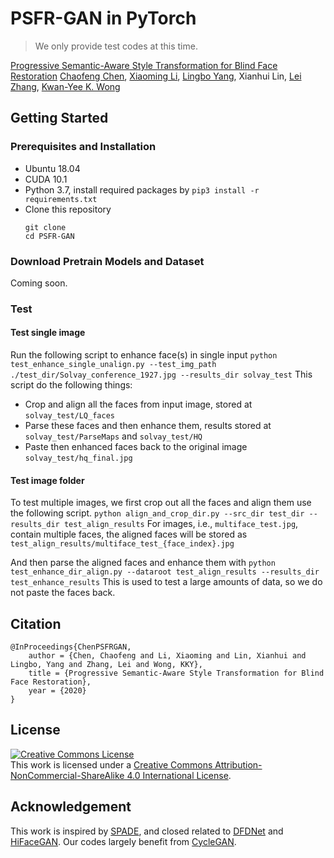 # PSFR-GAN in PyTorch 

> We only provide test codes at this time. 

[Progressive Semantic-Aware Style Transformation for Blind Face Restoration]()
[Chaofeng Chen](https://chaofengc.github.io), [Xiaoming Li](https://csxmli2016.github.io/), [Lingbo Yang](https://lotayou.github.io), Xianhui Lin, [Lei Zhang](https://www4.comp.polyu.edu.hk/~cslzhang/), [Kwan-Yee K. Wong](https://i.cs.hku.hk/~kykwong/)

## Getting Started

### Prerequisites and Installation
- Ubuntu 18.04
- CUDA 10.1  
- Python 3.7, install required packages by `pip3 install -r requirements.txt`  
- Clone this repository
    ```
    git clone 
    cd PSFR-GAN
    ```

### Download Pretrain Models and Dataset
Coming soon.

### Test

#### Test single image
Run the following script to enhance face(s) in single input
`python test_enhance_single_unalign.py --test_img_path ./test_dir/Solvay_conference_1927.jpg --results_dir solvay_test`
This script do the following things:
- Crop and align all the faces from input image, stored at `solvay_test/LQ_faces`  
- Parse these faces and then enhance them, results stored at `solvay_test/ParseMaps` and `solvay_test/HQ`  
- Paste then enhanced faces back to the original image `solvay_test/hq_final.jpg`  

#### Test image folder 
To test multiple images, we first crop out all the faces and align them use the following script.
`python align_and_crop_dir.py --src_dir test_dir --results_dir test_align_results`
For images, i.e., `multiface_test.jpg`, contain multiple faces, the aligned faces will be stored as `test_align_results/multiface_test_{face_index}.jpg`

And then parse the aligned faces and enhance them with
`python test_enhance_dir_align.py --dataroot test_align_results --results_dir test_enhance_results`
This is used to test a large amounts of data, so we do not paste the faces back.

## Citation
```
@InProceedings{ChenPSFRGAN,
    author = {Chen, Chaofeng and Li, Xiaoming and Lin, Xianhui and Lingbo, Yang and Zhang, Lei and Wong, KKY},
    title = {Progressive Semantic-Aware Style Transformation for Blind Face Restoration},
    year = {2020}
}
```

## License

<a rel="license" href="http://creativecommons.org/licenses/by-nc-sa/4.0/"><img alt="Creative Commons License" style="border-width:0" src="https://i.creativecommons.org/l/by-nc-sa/4.0/88x31.png" /></a><br />This work is licensed under a <a rel="license" href="http://creativecommons.org/licenses/by-nc-sa/4.0/">Creative Commons Attribution-NonCommercial-ShareAlike 4.0 International License</a>.

## Acknowledgement

This work is inspired by [SPADE](https://github.com/NVlabs/SPADE), and closed related to [DFDNet](https://github.com/csxmli2016/DFDNet) and [HiFaceGAN](https://github.com/Lotayou/Face-Renovation). Our codes largely benefit from [CycleGAN](https://github.com/junyanz/pytorch-CycleGAN-and-pix2pix).
